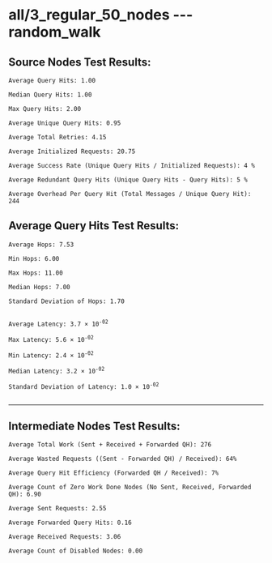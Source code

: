 # all/3_regular_50_nodes --- random_walk
## Source Nodes Test Results:
	Average Query Hits: 1.00

	Median Query Hits: 1.00

	Max Query Hits: 2.00

	Average Unique Query Hits: 0.95

	Average Total Retries: 4.15

	Average Initialized Requests: 20.75

	Average Success Rate (Unique Query Hits / Initialized Requests): 4 %

	Average Redundant Query Hits (Unique Query Hits - Query Hits): 5 %

	Average Overhead Per Query Hit (Total Messages / Unique Query Hit): 244



## Average Query Hits Test Results:
<pre><code>Average Hops: 7.53

Min Hops: 6.00

Max Hops: 11.00

Median Hops: 7.00

Standard Deviation of Hops: 1.70


Average Latency: 3.7 × 10<sup>-02</sup>

Max Latency: 5.6 × 10<sup>-02</sup>

Min Latency: 2.4 × 10<sup>-02</sup>

Median Latency: 3.2 × 10<sup>-02</sup>

Standard Deviation of Latency: 1.0 × 10<sup>-02</sup>

</code></pre>

---------------------------------------------
## Intermediate Nodes Test Results:

	Average Total Work (Sent + Received + Forwarded QH): 276

	Average Wasted Requests ((Sent - Forwarded QH) / Received): 64%

	Average Query Hit Efficiency (Forwarded QH / Received): 7%

	Average Count of Zero Work Done Nodes (No Sent, Received, Forwarded QH): 6.90

	Average Sent Requests: 2.55

	Average Forwarded Query Hits: 0.16

	Average Received Requests: 3.06

	Average Count of Disabled Nodes: 0.00

